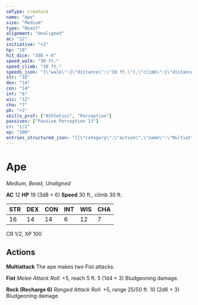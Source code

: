 ```yaml
---
smType: creature
name: "Ape"
size: "Medium"
type: "Beast"
alignment: "Unaligned"
ac: "12"
initiative: "+2"
hp: "19"
hit_dice: "3d8 + 6"
speed_walk: "30 ft."
speed_climb: "30 ft."
speeds_json: "{\"walk\":{\"distance\":\"30 ft.\"},\"climb\":{\"distance\":\"30 ft.\"}}"
str: "16"
dex: "14"
con: "14"
int: "6"
wis: "12"
cha: "7"
pb: "+2"
skills_prof: ["Athletics", "Perception"]
passives: ["Passive Perception 13"]
cr: "1/2"
xp: "100"
entries_structured_json: "[{\"category\":\"action\",\"name\":\"Multiattack\",\"text\":\"The ape makes two Fist attacks.\"},{\"category\":\"action\",\"name\":\"Fist\",\"text\":\"*Melee Attack Roll:* +5, reach 5 ft. 5 (1d4 + 3) Bludgeoning damage.\",\"kind\":\"Melee Attack Roll\",\"to_hit\":\"+5\",\"range\":\"5 ft\",\"damage\":\"5 (1d4 + 3) Bludgeoning\"},{\"category\":\"action\",\"name\":\"Rock\",\"recharge\":\"Recharge 6\",\"text\":\"*Ranged Attack Roll:* +5, range 25/50 ft. 10 (2d6 + 3) Bludgeoning damage.\",\"kind\":\"Ranged Attack Roll\",\"to_hit\":\"+5\",\"range\":\"25/50 ft\",\"damage\":\"10 (2d6 + 3) Bludgeoning\"}]"
---
```


# Ape
*Medium, Beast, Unaligned*

**AC** 12
**HP** 19 (3d8 + 6)
**Speed** 30 ft., climb 30 ft.

| STR | DEX | CON | INT | WIS | CHA |
| --- | --- | --- | --- | --- | --- |
| 16 | 14 | 14 | 6 | 12 | 7 |

CR 1/2, XP 100

## Actions

**Multiattack**
The ape makes two Fist attacks.

**Fist**
*Melee Attack Roll:* +5, reach 5 ft. 5 (1d4 + 3) Bludgeoning damage.

**Rock (Recharge 6)**
*Ranged Attack Roll:* +5, range 25/50 ft. 10 (2d6 + 3) Bludgeoning damage.
